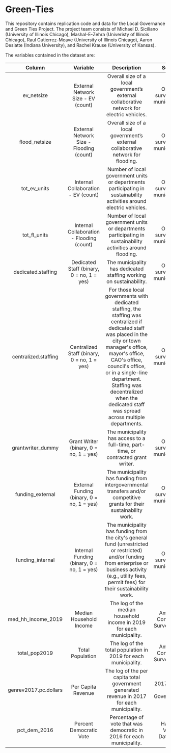 # Green-Ties

This repository contains replication code and data for the Local Governance and Green Ties Project. The project team consists of Michael D. Siciliano (University of Illinois Chicago), Mashal-E-Zehra (Univeristy of Illinois Chicago), Raul Gutierrez-Meave (University of Illinois Chicago), Aaron Deslatte (Indiana University), and Rachel Krause (University of Kansas). 

The variables contained in the dataset are:

|        Column         |                  Variable                   |                                                                                                                                                            Description                                                                                                                                                            |                Source                 |
|:-------------:|:----------------:|:---------------------:|:---------------:|
|      ev_netsize       |     External Network Size - EV (count)      |                                                                                                                    Overall size of a local government’s external collaborative network for electric vehicles.                                                                                                                     | Original survey of US municipalities. |
|     flood_netsize     |  External Network Size - Flooding (count)   |                                                                                                                         Overall size of a local government’s external collaborative network for flooding.                                                                                                                         | Original survey of US municipalities. |
|     tot_ev_units      |     Internal Collaboration - EV (count)     |                                                                                                       Number of local government units or departments participating in sustainability activities around electric vehicles.                                                                                                        | Original survey of US municipalities. |
|     tot_fl_units      |  Internal Collaboration - Flooding (count)  |                                                                                                            Number of local government units or departments participating in sustainability activities around flooding.                                                                                                            | Original survey of US municipalities. |
|  dedicated.staffing   |  Dedicated Staff (binary, 0 = no, 1 = yes)  |                                                                                                                                The municipality has dedicated staffing working on sustainability.                                                                                                                                 | Original survey of US municipalities. |
| centralized.staffing  | Centralized Staff (binary, 0 = no, 1 = yes) | For those local governments with dedicated staffing, the staffing was centralized if dedicated staff was placed in the city or town manager's office, mayor's office, CAO's office, council's office, or in a single-line department. Staffing was decentralized when the dedicated staff was spread across multiple departments. | Original survey of US municipalities. |
|   grantwriter_dummy   |   Grant Writer (binary, 0 = no, 1 = yes)    |                                                                                                                        The municipality has access to a full-time, part-time, or contracted grant writer.                                                                                                                         | Original survey of US municipalities. |
|   funding_external    | External Funding (binary, 0 = no, 1 = yes)  |                                                                                                      The municipality has funding from intergovernmental transfers and/or competitive grants for their sustainability work.                                                                                                       | Original survey of US municipalities. |
|   funding_internal    | Internal Funding (binary, 0 = no, 1 = yes)  |                                                            The municipality has funding from the city's general fund (unrestricted or restricted) and/or funding from enterprise or business activity (e.g., utility fees, permit fees) for their sustainability work.                                                            | Original survey of US municipalities. |
|  med_hh_income_2019   |           Median Household Income           |                                                                                                                               The log of the median household income in 2019 for each municipality.                                                                                                                               |   American Community Survey (ACS).    |
|     total_pop2019     |              Total Population               |                                                                                                                                  The log of the total population in 2019 for each municipality.                                                                                                                                   |   American Community Survey (ACS).    |
| genrev2017.pc.dollars |             Per Capita Revenue              |                                                                                                                    The log of the per capita total government generated revenue in 2017 for each municipality.                                                                                                                    |      2017 Census of Governments.      |
|     pct_dem_2016      |           Percent Democratic Vote           |                                                                                                                               Percentage of vote that was democratic in 2016 for each municipality.                                                                                                                               |       Harvard Voting Database.        |
